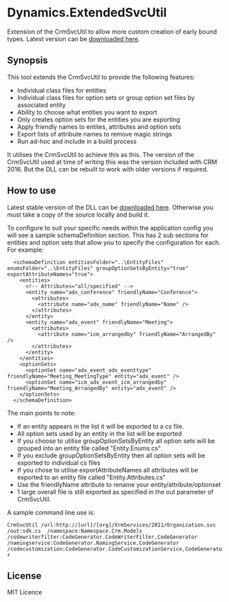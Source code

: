 # Dynamics.ExtendedSvcUtil

Extension of the CrmSvcUtil to allow more custom creation of early bound types. Latest version can be [downloaded here](https://github.com/conorjgallagher/Dynamics.ExtendedSvcUtil/releases). 

## Synopsis

This tool extends the CrmSvcUtil to provide the following features:

* Individual class files for entities
* Individual class files for option sets or group option set files by associated entity 
* Ability to choose what entities you want to export
* Only creates option sets for the entities you are exporting
* Apply friendly names to entites, attributes and option sets
* Export lists of attribute names to remove magic strings
* Run ad-hoc and include in a build process 

It utilises the CrmSvcUtil to achieve this as this. The version of the CrmSvcUtil used at time of writing this was the version included with CRM 2016. But the DLL can be rebuilt to work with older versions if required.

## How to use

Latest stable version of the DLL can be [downloaded here](https://github.com/conorjgallagher/Dynamics.ExtendedSvcUtil/releases). Otherwise you must take a copy of the source locally and build it.

To configure to suit your specific needs within the application config you will see a sample schemaDefinition section. This has 2 sub sections for entities and option sets that allow you to specify the configuration for each. For example:

```
  <schemaDefinition entitiesFolder="..\EntityFiles" enumsFolder="..\EntityFiles" groupOptionSetsByEntity="true" exportAttributeNames="true">
    <entities>
      <!-- Attributes="all/specified" -->
      <entity name="adx_conference" friendlyName="Conference">
        <attributes>
          <attribute name="adx_name" friendlyName="Name" />
        </attributes>
      </entity>
      <entity name="adx_event" friendlyName="Meeting">
        <attributes>
          <attribute name="icm_arrangedby" friendlyName="ArrangedBy" />
        </attributes>
      </entity>
    </entities>
    <optionSets>
      <optionSet name="adx_event_adx_eventtype" friendlyName="Meeting_MeetingType" entity="adx_event" />
      <optionSet name="icm_adx_event_icm_arrangedby" friendlyName="Meeting_ArrangedBy" entity="adx_event" />
    </optionSets>
  </schemaDefinition>
  ```

The main points to note:

* If an entity appears in the list it will be exported to a cs file.
* All option sets used by an entity in the list will be exported
* If you choose to utilise groupOptionSetsByEntity all option sets will be grouped into an entity file called "Entity.Enums.cs"
* If you exclude groupOptionSetsByEntity then all option sets will be exported to individual cs files 
* If you chose to utilise exportAttributeNames all attributes will be exported to an entity file called "Entity.Attributes.cs"
* Use the friendlyName attribute to rename your entity/attribute/optionset
* 1 large overall file is still exported as specified in the out parameter of CrmSvcUtil. 

A sample command line use is:

`CrmSvcUtil /url:http://[url]/[org]/XrmServices/2011/Organization.svc /out:sdk.cs  /namespace:Namespace.Crm.Models /codewriterfilter:CodeGenerator.CodeWriterFilter,CodeGenerator  /namingservice:CodeGenerator.NamingService,CodeGenerator /codecustomization:CodeGenerator.CodeCustomizationService,CodeGenerator`

## License

MIT Licence

